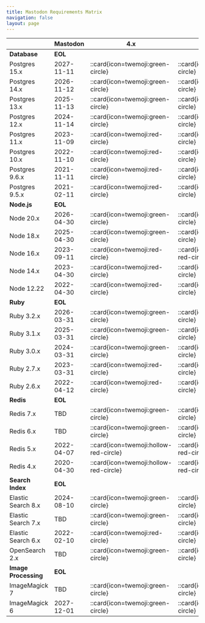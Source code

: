 ```yaml
---
title: Mastodon Requirements Matrix
navigation: false
layout: page
---
```


|                      	| **Mastodon** 	| **4.x**                                	| **4.2-rc1**                            	| **4.1.7**                              	| **4.0.9**                              	| **3.5.13**                             	| **3.4.10**                             	|
|----------------------	|--------------	|----------------------------------------	|----------------------------------------	|----------------------------------------	|----------------------------------------	|----------------------------------------	|----------------------------------------	|
| **Database**         	| **EOL**      	|                                        	|                                        	|                                        	|                                        	|                                        	|                                        	|
| Postgres 15.x        	| 2027-11-11   	| ::card{icon=twemoji:green-circle}      	| ::card{icon=twemoji:green-circle}      	| ::card{icon=twemoji:green-circle}      	| ::card{icon=twemoji:green-circle}      	| ::card{icon=twemoji:white-circle}      	| ::card{icon=twemoji:white-circle}      	|
| Postgres 14.x        	| 2026-11-12   	| ::card{icon=twemoji:green-circle}      	| ::card{icon=twemoji:green-circle}      	| ::card{icon=twemoji:green-circle}      	| ::card{icon=twemoji:green-circle}      	| ::card{icon=twemoji:green-circle}      	| ::card{icon=twemoji:white-circle}      	|
| Postgres 13.x        	| 2025-11-13   	| ::card{icon=twemoji:green-circle}      	| ::card{icon=twemoji:green-circle}      	| ::card{icon=twemoji:green-circle}      	| ::card{icon=twemoji:green-circle}      	| ::card{icon=twemoji:green-circle}      	| ::card{icon=twemoji:green-circle}      	|
| Postgres 12.x        	| 2024-11-14   	| ::card{icon=twemoji:green-circle}      	| ::card{icon=twemoji:green-circle}      	| ::card{icon=twemoji:green-circle}      	| ::card{icon=twemoji:green-circle}      	| ::card{icon=twemoji:green-circle}      	| ::card{icon=twemoji:green-circle}      	|
| Postgres 11.x        	| 2023-11-09   	| ::card{icon=twemoji:red-circle}        	| ::card{icon=twemoji:yellow-circle}     	| ::card{icon=twemoji:green-circle}      	| ::card{icon=twemoji:green-circle}      	| ::card{icon=twemoji:green-circle}      	| ::card{icon=twemoji:green-circle}      	|
| Postgres 10.x        	| 2022-11-10   	| ::card{icon=twemoji:red-circle}        	| ::card{icon=twemoji:yellow-circle}     	| ::card{icon=twemoji:hollow-red-circle} 	| ::card{icon=twemoji:hollow-red-circle} 	| ::card{icon=twemoji:green-circle}      	| ::card{icon=twemoji:green-circle}      	|
| Postgres 9.6.x       	| 2021-11-11   	| ::card{icon=twemoji:red-circle}        	| ::card{icon=twemoji:red-circle}        	| ::card{icon=twemoji:red-circle}        	| ::card{icon=twemoji:red-circle}        	| ::card{icon=twemoji:hollow-red-circle} 	| ::card{icon=twemoji:green-circle}      	|
| Postgres 9.5.x       	| 2021-02-11   	| ::card{icon=twemoji:red-circle}        	| ::card{icon=twemoji:red-circle}        	| ::card{icon=twemoji:red-circle}        	| ::card{icon=twemoji:red-circle}        	| ::card{icon=twemoji:hollow-red-circle} 	| ::card{icon=twemoji:hollow-red-circle} 	|
| **Node.js**          	| **EOL**      	|                                        	|                                        	|                                        	|                                        	|                                        	|                                        	|
| Node 20.x            	| 2026-04-30   	| ::card{icon=twemoji:green-circle}      	| ::card{icon=twemoji:green-circle}      	| ::card{icon=twemoji:white-circle}      	| ::card{icon=twemoji:white-circle}      	| ::card{icon=twemoji:white-circle}      	| ::card{icon=twemoji:white-circle}      	|
| Node 18.x            	| 2025-04-30   	| ::card{icon=twemoji:green-circle}      	| ::card{icon=twemoji:green-circle}      	| ::card{icon=twemoji:red-circle}        	| ::card{icon=twemoji:red-circle}        	| ::card{icon=twemoji:white-circle}      	| ::card{icon=twemoji:white-circle}      	|
| Node 16.x            	| 2023-09-11   	| ::card{icon=twemoji:red-circle}        	| ::card{icon=twemoji:hollow-red-circle} 	| ::card{icon=twemoji:green-circle}      	| ::card{icon=twemoji:green-circle}      	| ::card{icon=twemoji:green-circle}      	| ::card{icon=twemoji:green-circle}      	|
| Node 14.x            	| 2023-04-30   	| ::card{icon=twemoji:red-circle}        	| ::card{icon=twemoji:red-circle}        	| ::card{icon=twemoji:green-circle}      	| ::card{icon=twemoji:green-circle}      	| ::card{icon=twemoji:green-circle}      	| ::card{icon=twemoji:green-circle}      	|
| Node 12.22           	| 2022-04-30   	| ::card{icon=twemoji:red-circle}        	| ::card{icon=twemoji:red-circle}        	| ::card{icon=twemoji:red-circle}        	| ::card{icon=twemoji:red-circle}        	| ::card{icon=twemoji:green-circle}      	| ::card{icon=twemoji:green-circle}      	|
| **Ruby**             	| **EOL**      	|                                        	|                                        	|                                        	|                                        	|                                        	|                                        	|
| Ruby 3.2.x           	| 2026-03-31   	| ::card{icon=twemoji:green-circle}      	| ::card{icon=twemoji:green-circle}      	| ::card{icon=twemoji:red-circle}        	| ::card{icon=twemoji:white-circle}      	| ::card{icon=twemoji:white-circle}      	| ::card{icon=twemoji:white-circle}      	|
| Ruby 3.1.x           	| 2025-03-31   	| ::card{icon=twemoji:green-circle}      	| ::card{icon=twemoji:green-circle}      	| ::card{icon=twemoji:red-circle}        	| ::card{icon=twemoji:red-circle}        	| ::card{icon=twemoji:red-circle}        	| ::card{icon=twemoji:white-circle}      	|
| Ruby 3.0.x           	| 2024-03-31   	| ::card{icon=twemoji:green-circle}      	| ::card{icon=twemoji:green-circle}      	| ::card{icon=twemoji:green-circle}      	| ::card{icon=twemoji:green-circle}      	| ::card{icon=twemoji:green-circle}      	| ::card{icon=twemoji:green-circle}      	|
| Ruby 2.7.x           	| 2023-03-31   	| ::card{icon=twemoji:red-circle}        	| ::card{icon=twemoji:red-circle}        	| ::card{icon=twemoji:green-circle}      	| ::card{icon=twemoji:green-circle}      	| ::card{icon=twemoji:green-circle}      	| ::card{icon=twemoji:green-circle}      	|
| Ruby 2.6.x           	| 2022-04-12   	| ::card{icon=twemoji:red-circle}        	| ::card{icon=twemoji:red-circle}        	| ::card{icon=twemoji:red-circle}        	| ::card{icon=twemoji:red-circle}        	| ::card{icon=twemoji:yellow-circle}     	| ::card{icon=twemoji:green-circle}      	|
| **Redis**            	| **EOL**      	|                                        	|                                        	|                                        	|                                        	|                                        	|                                        	|
| Redis 7.x            	| TBD          	| ::card{icon=twemoji:green-circle}      	| ::card{icon=twemoji:green-circle}      	| ::card{icon=twemoji:green-circle}      	| ::card{icon=twemoji:green-circle}      	| ::card{icon=twemoji:white-circle}      	| ::card{icon=twemoji:white-circle}      	|
| Redis 6.x            	| TBD          	| ::card{icon=twemoji:green-circle}      	| ::card{icon=twemoji:green-circle}      	| ::card{icon=twemoji:green-circle}      	| ::card{icon=twemoji:green-circle}      	| ::card{icon=twemoji:green-circle}      	| ::card{icon=twemoji:white-circle}      	|
| Redis 5.x            	| 2022-04-07   	| ::card{icon=twemoji:hollow-red-circle} 	| ::card{icon=twemoji:hollow-red-circle} 	| ::card{icon=twemoji:hollow-red-circle} 	| ::card{icon=twemoji:green-circle}      	| ::card{icon=twemoji:green-circle}      	| ::card{icon=twemoji:green-circle}      	|
| Redis 4.x            	| 2020-04-30   	| ::card{icon=twemoji:hollow-red-circle} 	| ::card{icon=twemoji:hollow-red-circle} 	| ::card{icon=twemoji:hollow-red-circle} 	| ::card{icon=twemoji:hollow-red-circle} 	| ::card{icon=twemoji:green-circle}      	| ::card{icon=twemoji:green-circle}      	|
| **Search Index**     	| **EOL**      	|                                        	|                                        	|                                        	|                                        	|                                        	|                                        	|
| Elastic Search 8.x   	| 2024-08-10   	| ::card{icon=twemoji:green-circle}      	| ::card{icon=twemoji:red-circle}        	| ::card{icon=twemoji:red-circle}        	| ::card{icon=twemoji:red-circle}        	| ::card{icon=twemoji:red-circle}        	| ::card{icon=twemoji:white-circle}      	|
| Elastic Search 7.x   	| TBD          	| ::card{icon=twemoji:green-circle}      	| ::card{icon=twemoji:green-circle}      	| ::card{icon=twemoji:green-circle}      	| ::card{icon=twemoji:green-circle}      	| ::card{icon=twemoji:green-circle}      	| ::card{icon=twemoji:green-circle}      	|
| Elastic Search 6.x   	| 2022-02-10   	| ::card{icon=twemoji:red-circle}        	| ::card{icon=twemoji:red-circle}        	| ::card{icon=twemoji:red-circle}        	| ::card{icon=twemoji:red-circle}        	| ::card{icon=twemoji:red-circle}        	| ::card{icon=twemoji:green-circle}      	|
| OpenSearch 2.x       	| TBD          	| ::card{icon=twemoji:green-circle}      	| ::card{icon=twemoji:green-circle}      	| ::card{icon=twemoji:green-circle}      	| ::card{icon=twemoji:red-circle}        	| ::card{icon=twemoji:white-circle}      	| ::card{icon=twemoji:white-circle}      	|
| **Image Processing** 	| **EOL**      	|                                        	|                                        	|                                        	|                                        	|                                        	|                                        	|
| ImageMagick 7        	| TBD          	| ::card{icon=twemoji:green-circle}      	| ::card{icon=twemoji:green-circle}      	| ::card{icon=twemoji:green-circle}      	| ::card{icon=twemoji:green-circle}      	| ::card{icon=twemoji:green-circle}      	| ::card{icon=twemoji:green-circle}      	|
| ImageMagick 6        	| 2027-12-01   	| ::card{icon=twemoji:green-circle}      	| ::card{icon=twemoji:green-circle}      	| ::card{icon=twemoji:green-circle}      	| ::card{icon=twemoji:green-circle}      	| ::card{icon=twemoji:green-circle}      	| ::card{icon=twemoji:green-circle}      	|

